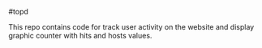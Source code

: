 #topd 

This repo contains code for track user activity on the website and display graphic counter with hits and hosts values.
